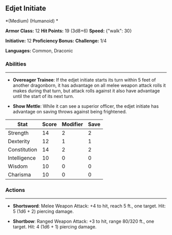 ## Edjet Initiate
*(Medium) (Humanoid) *

**Armor Class:** 12
**Hit Points:** 19 (3d8+6)
**Speed:** {"walk": 30}

**Initiative:** 12
**Proficiency Bonus:**
**Challenge:** 1/4

**Languages:** Common, Draconic

### Abilities
 --- 
- **Overeager Trainee**: If the edjet initiate starts its turn within 5 feet of another dragonborn, it has advantage on all melee weapon attack rolls it makes during that turn, but attack rolls against it also have advantage until the start of its next turn.

- **Show Mettle**: While it can see a superior officer, the edjet initiate has advantage on saving throws against being frightened.



| Stat | Score | Modifier | Save |
| ---- | ---- | ---- | ---- |
| Strength | 14 | 2 | 2 |
| Dexterity | 12 | 1 | 1 |
| Constitution | 14 | 2 | 2 |
| Intelligence | 10 | 0 | 0 |
| Wisdom | 10 | 0 | 0 |
| Charisma | 10 | 0 | 0 |

### Actions
 --- 
- **Shortsword**: Melee Weapon Attack: +4 to hit, reach 5 ft., one target. Hit: 5 (1d6 + 2) piercing damage.

- **Shortbow**: Ranged Weapon Attack: +3 to hit, range 80/320 ft., one target. Hit: 4 (1d6 + 1) piercing damage.

